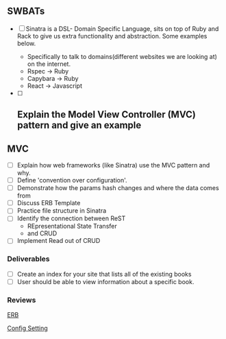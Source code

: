## SWBATs
- [ ] Sinatra is a DSL- Domain Specific Language, sits on top of Ruby and Rack to give us extra functionality and abstraction. Some examples below.
    - Specifically to talk to domains(different websites we are looking at) on the internet.
    - Rspec -> Ruby
    - Capybara -> Ruby 
    - React -> Javascript

- [ ] Explain the Model View Controller (MVC) pattern and give an example
    - 
## MVC
- [ ] Explain how web frameworks (like Sinatra) use the MVC pattern and why.
- [ ] Define 'convention over configuration'.
- [ ] Demonstrate how the params hash changes and where the data comes from
- [ ] Discuss ERB Template
- [ ] Practice file structure in Sinatra
- [ ] Identify the connection between ReST
  - REpresentational State Transfer
  - and CRUD
- [ ] Implement Read out of CRUD

### Deliverables
- [ ] Create an index for your site that lists all of the existing books
- [ ] User should be able to view information about a specific book.

### Reviews
[ERB](https://marketplace.visualstudio.com/items?itemName=CraigMaslowski.erb)

[Config Setting](http://sinatrarb.com/configuration.html)
